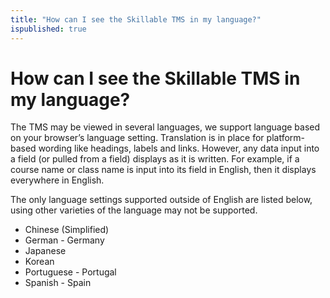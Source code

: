 ```yaml
---
title: "How can I see the Skillable TMS in my language?"
ispublished: true
---
```


# How can I see the Skillable TMS in my language?

The TMS may be viewed in several languages, we support language based on your browser’s language setting. Translation is in place for platform-based wording like headings, labels and links. However, any data input into a field (or pulled from a field) displays as it is written. For example, if a course name or class name is input into its field in English, then it displays everywhere in English.

The only language settings supported outside of English are listed below, using other varieties of the language may not be supported. 
* Chinese (Simplified)
* German - Germany
* Japanese
* Korean
* Portuguese - Portugal
* Spanish - Spain
